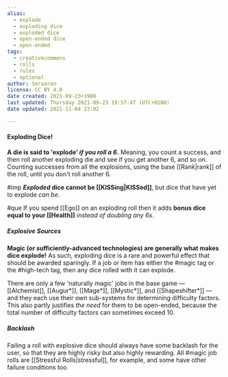 ```yaml
---
alias:
  - explode
  - exploding dice
  - exploded dice
  - open-ended dice
  - open-ended
tags:
  - creativecommons
  - rolls
  - rules
  - optional
author: Seraaron
license: CC BY 4.0
date created: 2021-09-23+1900
last updated: Thursday 2021-09-23 19:57:47 (UTC+0100)
date updated: 2021-11-04 23:02

---
```


#### Exploding Dice!

**A die is said to 'explode' _if you roll a 6_.** Meaning, you count a success, and then roll another exploding die and see if you get another 6, and so on. Counting successes from all the explosions, using the base [[Rank|rank]] of the roll, until you don't roll another 6.

#imp **_Exploded_ dice cannot be [[KISSing|KISSed]]**, but dice that have yet to explode _can be_.

#que If you spend [[Ego]] on an exploding roll then it adds **bonus dice equal to your [[Health]]** *instead of doubling any 6s*. 

##### Explosive Sources

**Magic (or sufficiently-advanced technologies) are generally what makes dice explode!** As such, exploding dice is a rare and powerful effect that should be awarded sparingly. If a job or item has either the #magic tag or the #high-tech tag, then any dice rolled with it can explode.

There are only a few 'naturally magic' jobs in the base game — [[Alchemist]], [[Augur*]], [[Mage*]], [[Mystic*]], and [[Shapeshifter*]] — and they each use their own sub-systems for determining difficulty factors. This also partly justifies _the need_ for them to be open-ended, because the total number of difficulty factors can sometimes exceed 10.

##### Backlash

Failing a roll with explosive dice should always have some backlash for the user, so that they are highly risky but also highly rewarding. All #magic job rolls are [[Stressful Rolls|stressful]], for example, and some have other failure conditions too.